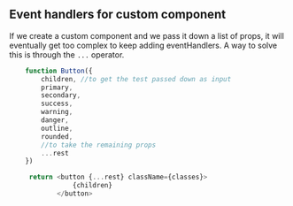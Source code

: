 ## Event handlers for custom component
If we create a custom component and we pass it down a list of props, it will eventually get too complex to keep adding eventHandlers. A way to solve this is through the ```...``` operator.

```javascript
    function Button({
        children, //to get the test passed down as input
        primary,
        secondary,
        success,
        warning,
        danger, 
        outline, 
        rounded,
        //to take the remaining props
        ...rest
    })

     return <button {...rest} className={classes}>
                {children}
            </button>
```
